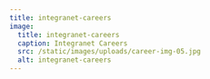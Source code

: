 ```yaml
---
title: integranet-careers
image:
  title: integranet-careers
  caption: Integranet Careers
  src: /static/images/uploads/career-img-05.jpg
  alt: integranet-careers
---
```


